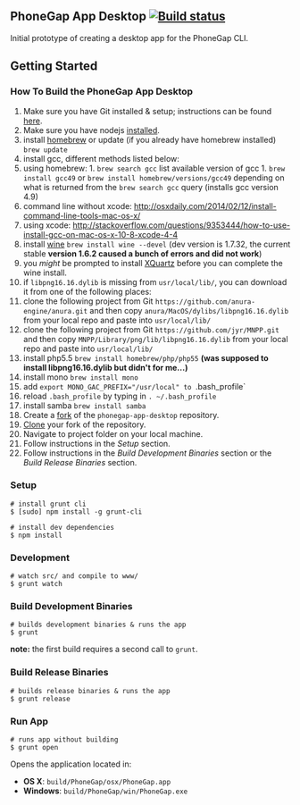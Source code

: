 ## PhoneGap App Desktop [![Build status](https://badge.buildbox.io/d5b26a9e3bc79e808d8cdb483ee14d45d371c9f41bd8371c3b.svg?branch=master)](https://buildbox.io/phonegap/phonegap-desktop)

Initial prototype of creating a desktop app for the PhoneGap CLI.

## Getting Started

### How To Build the PhoneGap App Desktop

1. Make sure you have Git installed & setup; instructions can be found [here](https://help.github.com/articles/set-up-git/).
2. Make sure you have nodejs [installed](http://nodejs.org/). 
3. install [homebrew](http://brew.sh/) or update (if you already have homebrew installed) `brew update`
4. install gcc, different methods listed below:
  1. using homebrew:
    1. `brew search gcc` list available version of gcc
    1. `brew install gcc49` or `brew install homebrew/versions/gcc49` depending on what is returned from the `brew search gcc` query (installs gcc version 4.9)
  1. command line without xcode: http://osxdaily.com/2014/02/12/install-command-line-tools-mac-os-x/
  1. using xcode: http://stackoverflow.com/questions/9353444/how-to-use-install-gcc-on-mac-os-x-10-8-xcode-4-4
5. install [wine](http://www.winehq.org) `brew install wine --devel` (dev version is 1.7.32, the current stable __version 1.6.2 caused a bunch of errors and did not work__)
6. you _might_ be prompted to install [XQuartz](http://xquartz.macosforge.org/landing/) before you can complete the wine install.
7. if `libpng16.16.dylib` is missing from `usr/local/lib/`, you can download it from one of the following places:
  1. clone the following project from Git `https://github.com/anura-engine/anura.git` and then copy `anura/MacOS/dylibs/libpng16.16.dylib` from your local repo and paste into `usr/local/lib/`
  1. clone the following project from Git `https://github.com/jyr/MNPP.git` and then copy `MNPP/Library/png/lib/libpng16.16.dylib` from your local repo and paste into `usr/local/lib/`
  1. install php5.5 `brew install homebrew/php/php55` __(was supposed to install libpng16.16.dylib but didn't for me...)__ 
8. install mono `brew install mono`
9. add `export MONO_GAC_PREFIX="/usr/local" to `.bash_profile`
10. reload `.bash_profile` by typing in `. ~/.bash_profile`
11. install samba `brew install samba`
12. Create a [fork](https://help.github.com/articles/fork-a-repo/) of the `phonegap-app-desktop` repository.
13. [Clone](https://help.github.com/articles/fork-a-repo/#step-2-create-a-local-clone-of-your-fork) your fork of the repository.
14. Navigate to project folder on your local machine.
15. Follow instructions in the _Setup_ section.
16. Follow instructions in the _Build Development Binaries_ section or the _Build Release Binaries_ section.

### Setup

    # install grunt cli
    $ [sudo] npm install -g grunt-cli

    # install dev dependencies
    $ npm install

### Development

    # watch src/ and compile to www/
    $ grunt watch

### Build Development Binaries

    # builds development binaries & runs the app
    $ grunt

__note:__ the first build requires a second call to `grunt`.

### Build Release Binaries

    # builds release binaries & runs the app
    $ grunt release

### Run App

    # runs app without building
    $ grunt open

Opens the application located in:

  - __OS X__: `build/PhoneGap/osx/PhoneGap.app`
  - __Windows__: `build/PhoneGap/win/PhoneGap.exe`
